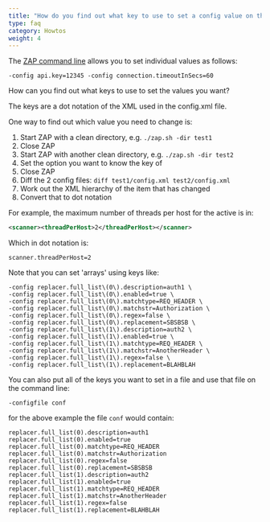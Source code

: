 ```yaml
---
title: "How do you find out what key to use to set a config value on the command line?"
type: faq
category: Howtos
weight: 4
---
```



The [ZAP command line](/docs/desktop/cmdline/) allows you to set individual values as follows:

    
    
    -config api.key=12345 -config connection.timeoutInSecs=60
    

How can you find out what keys to use to set the values you want?

The keys are a dot notation of the XML used in the config.xml file.

One way to find out which value you need to change is:

  1. Start ZAP with a clean directory, e.g. `./zap.sh -dir test1`
  2. Close ZAP
  3. Start ZAP with another clean directory, e.g. `./zap.sh -dir test2`
  4. Set the option you want to know the key of
  5. Close ZAP
  6. Diff the 2 config files: `diff test1/config.xml test2/config.xml`
  7. Work out the XML hierarchy of the item that has changed
  8. Convert that to dot notation

For example, the maximum number of threads per host for the active is in:

```XML
<scanner><threadPerHost>2</threadPerHost></scanner>
```

Which in dot notation is:

    
    
    scanner.threadPerHost=2
    

Note that you can set 'arrays' using keys like:

    
    
    -config replacer.full_list\(0\).description=auth1 \
    -config replacer.full_list\(0\).enabled=true \
    -config replacer.full_list\(0\).matchtype=REQ_HEADER \
    -config replacer.full_list\(0\).matchstr=Authorization \
    -config replacer.full_list\(0\).regex=false \
    -config replacer.full_list\(0\).replacement=SBSBSB \
    -config replacer.full_list\(1\).description=auth2 \
    -config replacer.full_list\(1\).enabled=true \
    -config replacer.full_list\(1\).matchtype=REQ_HEADER \
    -config replacer.full_list\(1\).matchstr=AnotherHeader \
    -config replacer.full_list\(1\).regex=false \
    -config replacer.full_list\(1\).replacement=BLAHBLAH
    

You can also put all of the keys you want to set in a file and use that file
on the command line:

    
    
    -configfile conf
    

for the above example the file `conf` would contain:

    
    
    replacer.full_list(0).description=auth1
    replacer.full_list(0).enabled=true
    replacer.full_list(0).matchtype=REQ_HEADER
    replacer.full_list(0).matchstr=Authorization
    replacer.full_list(0).regex=false
    replacer.full_list(0).replacement=SBSBSB
    replacer.full_list(1).description=auth2
    replacer.full_list(1).enabled=true
    replacer.full_list(1).matchtype=REQ_HEADER
    replacer.full_list(1).matchstr=AnotherHeader
    replacer.full_list(1).regex=false
    replacer.full_list(1).replacement=BLAHBLAH
    
